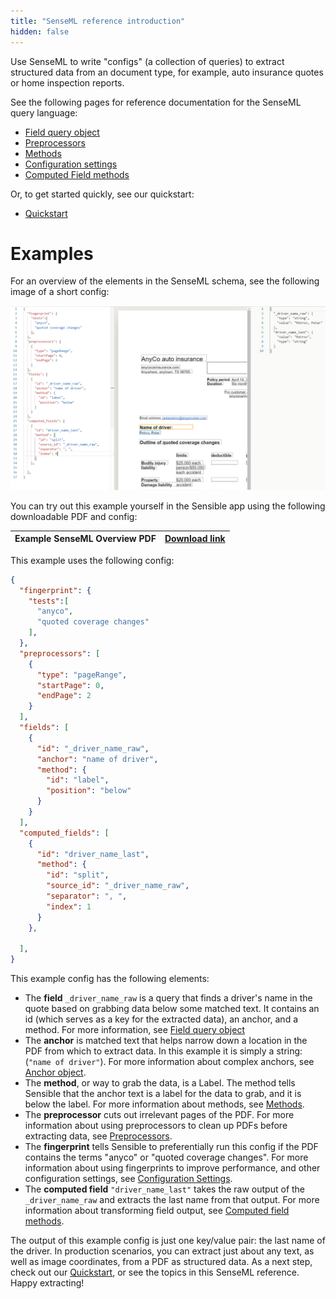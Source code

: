 ```yaml
---
title: "SenseML reference introduction"
hidden: false
---
```


 Use SenseML to write "configs" (a collection of queries) to extract structured data from an document type, for example, auto insurance quotes or home inspection reports.

See the following pages for reference documentation for the SenseML query language:

- [Field query object](doc:field-query-object)
- [Preprocessors](doc:preprocessors)
- [Methods](doc:methods)
- [Configuration settings](doc:configuration-settings)
- [Computed Field methods](doc:computed-field-methods)

Or, to get started quickly, see our quickstart:

- [Quickstart](doc:quickstart)

Examples
====

For an overview of the elements in the SenseML schema, see the following image of a short config:

![](https://raw.githubusercontent.com/sensible-hq/sensible-docs/main/readme-sync/assets/v0/images/senseml_intro_example.png)





You can try out this example yourself in the Sensible app using the following downloadable PDF and config:

| Example SenseML Overview PDF | [Download link](https://raw.githubusercontent.com/sensible-hq/sensible-docs/main/readme-sync/assets/v0/pdfs/split_example.pdf) |
| ---------------------------- | ------------------------------------------------------------ |

This example uses the following config:


```json
{
  "fingerprint": {
    "tests":[
      "anyco",
      "quoted coverage changes"
    ],
  },
  "preprocessors": [
    {
      "type": "pageRange",
      "startPage": 0,
      "endPage": 2
    }
  ],
  "fields": [
    {
      "id": "_driver_name_raw",
      "anchor": "name of driver",
      "method": {
        "id": "label",
        "position": "below"
      }
    }
  ],
  "computed_fields": [
    {
      "id": "driver_name_last",
      "method": {
        "id": "split",
        "source_id": "_driver_name_raw",
        "separator": ", ",
        "index": 1
      }
    },

  ],
}
```

This example config has the following elements:

- The **field** `_driver_name_raw` is a query that finds a driver's name in the quote based on grabbing data below some matched text. It contains an id (which serves as a key for the extracted data), an anchor, and a method.  For more information, see [Field query object](doc:field-query-object)
- The **anchor** is matched text that helps narrow down a location in the PDF from which to extract data. In this example it is simply a string:  (`"name of driver"`). For more information about complex anchors, see [Anchor object](doc:anchor-object).
- The **method**, or way to grab the data, is a Label. The method tells Sensible that the anchor text is a label for the data to grab, and it is below the label. For more information about methods, see [Methods](doc:methods).
- The **preprocessor** cuts out irrelevant pages of the PDF. For more information about using preprocessors to clean up PDFs before extracting data, see [Preprocessors](doc:preprocessors).
- The **fingerprint** tells Sensible to preferentially run this config if the PDF contains the terms "anyco" or "quoted coverage changes".  For more information about using fingerprints to improve performance, and other configuration settings, see [Configuration Settings](doc:configuration-settings).
- The **computed field** `"driver_name_last"` takes the raw output of the `_driver_name_raw` and extracts the last name from that output. For more information about transforming field output, see [Computed field methods](doc:computed-field-methods).

The output of this example config is just one key/value pair: the last name of the driver.  In production scenarios, you can extract just about any text, as well as image coordinates, from a PDF as structured data. As a next step, check out our [Quickstart](doc:quickstart), or see the topics in this SenseML reference. Happy extracting! 

